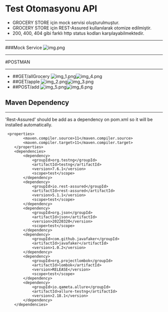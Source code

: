 # Test Otomasyonu API

* GROCERY STORE için mock servisi oluşturulmuştur.
* GROCERY STORE için REST-Assured kullanılarak otomize edilmiştir.
* 200, 400, 404 gibi farklı http status
  kodları karşılayabilmektedir.

---
###Mock Service
  ![img.png](../../../../src/test/java/img.png)

---
#POSTMAN 

---
* ##GET/allGrocery
![img_1.png](../../../../src/test/java/img_1.png)![img_4.png](../../../../src/test/java/img_4.png)
* ##GET/apple
![img_2.png](../../../../src/test/java/img_2.png)![img_3.png](../../../../src/test/java/img_3.png)
* ##POST/add
![img_5.png](../../../../src/test/java/img_5.png)![img_6.png](../../../../src/test/java/img_6.png)

##  Maven Dependency

-------
'Rest-Assured' should be add as a dependency on pom.xml so it will be installed automatically.
```
 <properties>
        <maven.compiler.source>11</maven.compiler.source>
        <maven.compiler.target>11</maven.compiler.target>
    </properties>
    <dependencies>
        <dependency>
            <groupId>org.testng</groupId>
            <artifactId>testng</artifactId>
            <version>7.6.1</version>
            <scope>test</scope>
        </dependency>
        <dependency>
            <groupId>io.rest-assured</groupId>
            <artifactId>rest-assured</artifactId>
            <version>5.1.1</version>
            <scope>test</scope>
        </dependency>
        <dependency>
            <groupId>org.json</groupId>
            <artifactId>json</artifactId>
            <version>20220320</version>
            <scope>test</scope>
        </dependency>
        <dependency>
            <groupId>com.github.javafaker</groupId>
            <artifactId>javafaker</artifactId>
            <version>1.0.2</version>
        </dependency>
        <dependency>
            <groupId>org.projectlombok</groupId>
            <artifactId>lombok</artifactId>
            <version>RELEASE</version>
            <scope>test</scope>
        </dependency>
        <dependency>
            <groupId>io.qameta.allure</groupId>
            <artifactId>allure-testng</artifactId>
            <version>2.18.1</version>
        </dependency>
    </dependencies>
```